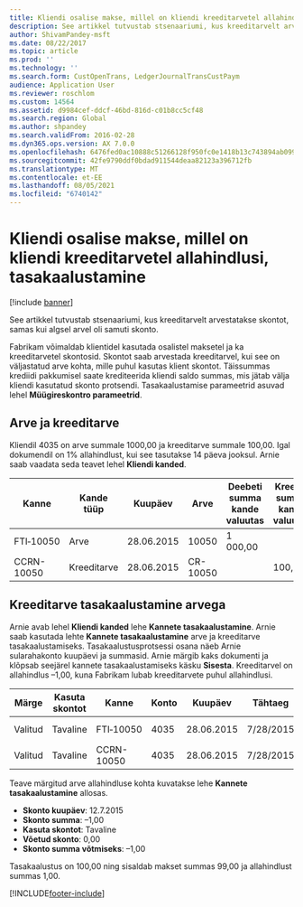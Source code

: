 ```yaml
---
title: Kliendi osalise makse, millel on kliendi kreeditarvetel allahindlusi, tasakaalustamine
description: See artikkel tutvustab stsenaariumi, kus kreeditarvelt arvestatakse skontot, samas kui algsel arvel oli samuti skonto.
author: ShivamPandey-msft
ms.date: 08/22/2017
ms.topic: article
ms.prod: ''
ms.technology: ''
ms.search.form: CustOpenTrans, LedgerJournalTransCustPaym
audience: Application User
ms.reviewer: roschlom
ms.custom: 14564
ms.assetid: d9984cef-ddcf-46bd-816d-c01b8cc5cf48
ms.search.region: Global
ms.author: shpandey
ms.search.validFrom: 2016-02-28
ms.dyn365.ops.version: AX 7.0.0
ms.openlocfilehash: 6476fed0ac10888c51266128f950fc0e1418b13c743894ab0992d051e733c4e1
ms.sourcegitcommit: 42fe9790ddf0bdad911544deaa82123a396712fb
ms.translationtype: MT
ms.contentlocale: et-EE
ms.lasthandoff: 08/05/2021
ms.locfileid: "6740142"
---
```

# <a name="settle-a-partial-customer-payment-that-has-discounts-on-credit-notes"></a>Kliendi osalise makse, millel on kliendi kreeditarvetel allahindlusi, tasakaalustamine

[!include [banner](../includes/banner.md)]

See artikkel tutvustab stsenaariumi, kus kreeditarvelt arvestatakse skontot, samas kui algsel arvel oli samuti skonto. 

Fabrikam võimaldab klientidel kasutada osalistel maksetel ja ka kreeditarvetel skontosid. Skontot saab arvestada kreeditarvel, kui see on väljastatud arve kohta, mille puhul kasutas klient skontot. Täissummas krediidi pakkumisel saate krediteerida kliendi saldo summas, mis jätab välja kliendi kasutatud skonto protsendi. Tasakaalustamise parameetrid asuvad lehel **Müügireskontro parameetrid**.

## <a name="invoice-and-credit-note"></a>Arve ja kreeditarve
Kliendil 4035 on arve summale 1000,00 ja kreeditarve summale 100,00. Igal dokumendil on 1% allahindlust, kui see tasutakse 14 päeva jooksul. Arnie saab vaadata seda teavet lehel **Kliendi kanded**.

| Kanne    | Kande tüüp | Kuupäev      | Arve  | Deebeti summa kande valuutas | Kreediti summa kande valuutas | Saldo  | Valuuta |
|------------|------------------|-----------|----------|--------------------------------------|---------------------------------------|----------|----------|
| FTI‑10050  | Arve          | 28.06.2015 | 10050    | 1 000,00                             |                                       | 1 000,00 | USA dollar      |
| CCRN-10050 | Kreeditarve      | 28.06.2015 | CR-10050 |                                      | 100,00                                | -100,00  | USA dollar      |

## <a name="settle-a-credit-note-with-an-invoice"></a>Kreeditarve tasakaalustamine arvega
Arnie avab lehel **Kliendi kanded** lehe **Kannete tasakaalustamine**. Arnie saab kasutada lehte **Kannete tasakaalustamine** arve ja kreeditarve tasakaalustamiseks. Tasakaalustusprotsessi osana näeb Arnie sularahakonto kuupäevi ja summasid. Arnie märgib kaks dokumenti ja klõpsab seejärel kannete tasakaalustamiseks käsku **Sisesta**. Kreeditarvel on allahindlus –1,00, kuna Fabrikam lubab kreeditarvete puhul allahindlusi.

| Märge     | Kasuta skontot | Kanne    | Konto | Kuupäev      | Tähtaeg  | Arve  | Summa kandevaluutas | Valuuta | Tasakaalustatav summa |
|----------|-------------------|------------|---------|-----------|-----------|----------|--------------------------------|----------|------------------|
| Valitud | Tavaline            | FTI‑10050  | 4035    | 28.06.2015 | 7/28/2015 | 10050    | 1 000,00                       | USA dollar      | 990,00           |
| Valitud | Tavaline            | CCRN-10050 | 4035    | 28.06.2015 | 7/28/2015 | CR-10050 | -100,00                        | USA dollar      | –99,00           |

Teave märgitud arve allahindluse kohta kuvatakse lehe **Kannete tasakaalustamine** allosas.

- **Skonto kuupäev**: 12.7.2015 
- **Skonto summa**: –1,00     
- **Kasuta skontot**: Tavaline    
- **Võetud skonto**: 0,00      
- **Skonto summa võtmiseks**: –1,00     

Tasakaalustus on 100,00 ning sisaldab makset summas 99,00 ja allahindlust summas 1,00.





[!INCLUDE[footer-include](../../includes/footer-banner.md)]